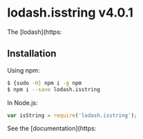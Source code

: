 # lodash.isstring v4.0.1

The [lodash](https:

## Installation

Using npm:
```bash
$ {sudo -H} npm i -g npm
$ npm i --save lodash.isstring
```

In Node.js:
```js
var isString = require('lodash.isstring');
```

See the [documentation](https:

